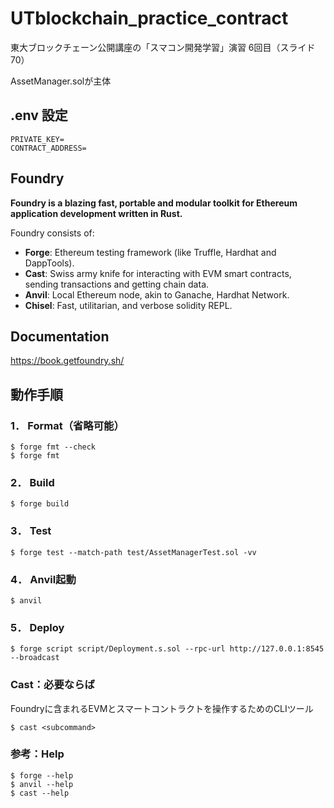 # UTblockchain_practice_contract
東大ブロックチェーン公開講座の「スマコン開発学習」演習 6回目（スライド70）

AssetManager.solが主体

## .env 設定

```
PRIVATE_KEY=
CONTRACT_ADDRESS= 
```

## Foundry

**Foundry is a blazing fast, portable and modular toolkit for Ethereum application development written in Rust.**

Foundry consists of:

-   **Forge**: Ethereum testing framework (like Truffle, Hardhat and DappTools).
-   **Cast**: Swiss army knife for interacting with EVM smart contracts, sending transactions and getting chain data.
-   **Anvil**: Local Ethereum node, akin to Ganache, Hardhat Network.
-   **Chisel**: Fast, utilitarian, and verbose solidity REPL.

## Documentation

https://book.getfoundry.sh/

## 動作手順

### 1． Format（省略可能）

```shell
$ forge fmt --check
$ forge fmt
```

### 2． Build

```shell
$ forge build
```

### 3． Test

```shell
$ forge test --match-path test/AssetManagerTest.sol -vv
```

### 4． Anvil起動

```shell
$ anvil
```

### 5． Deploy

```shell
$ forge script script/Deployment.s.sol --rpc-url http://127.0.0.1:8545 --broadcast
```

### Cast：必要ならば
Foundryに含まれるEVMとスマートコントラクトを操作するためのCLIツール

```shell
$ cast <subcommand>
```

### 参考：Help

```shell
$ forge --help
$ anvil --help
$ cast --help
```
